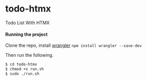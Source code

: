# todo-htmx

Todo List With HTMX

#### Running the project
Clone the repo, install [wrangler](https://developers.cloudflare.com/workers/wrangler/install-and-update/) `npm install wrangler --save-dev`

Then run the following.

```bash
$ cd todo-htmx
$ chmod +x run.sh
$ sudo ./run.sh
```

